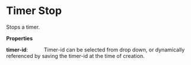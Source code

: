 # Timer Stop

Stops a timer.

 **Properties**
 

**timer-id**:           Timer-id can be selected from drop down, or dynamically referenced by saving the timer-id at the time of creation.